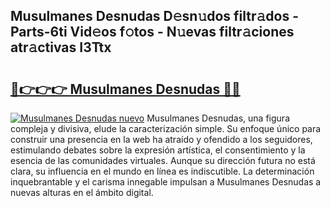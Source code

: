 ## Musulmanes Desnudas D𝚎sn𝚞dos filtr𝚊dos - Parts-6ti Vid𝚎os f𝚘tos - N𝚞evas filtr𝚊ciones atr𝚊ctivas I3Ttx

# <h2><a href="http://mb83i4.tromn.icu/?c=Musulmanes+Desnudas">🔗👉👉👉 Musulmanes Desnudas 🔗🔗</a></h2>

[![Musulmanes Desnudas nuevo](https://i.imgur.com/pEAQMta.gif)](http://mb83i4.tromn.icu/?c=Musulmanes+Desnudas)
Musulmanes Desnudas, una figura compleja y divisiva, elude la caracterización simple. Su enfoque único para construir una presencia en la web ha atraído y ofendido a los seguidores, estimulando debates sobre la expresión artística, el consentimiento y la esencia de las comunidades virtuales. Aunque su dirección futura no está clara, su influencia en el mundo en línea es indiscutible. La determinación inquebrantable y el carisma innegable impulsan a Musulmanes Desnudas a nuevas alturas en el ámbito digital.
